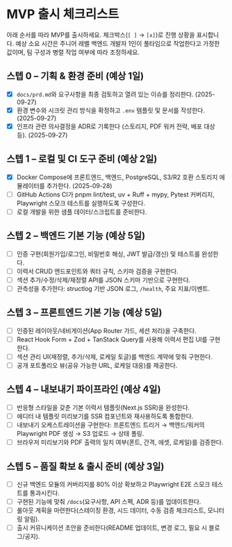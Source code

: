 # MVP 출시 체크리스트

아래 순서를 따라 MVP를 출시하세요. 체크박스(`[ ]` → `[x]`)로 진행 상황을 표시합니다. 예상 소요 시간은 주니어 레벨 백엔드 개발자 1인이 풀타임으로 작업한다고 가정한 값이며, 팀 구성과 병렬 작업 여부에 따라 조정하세요.

## 스텝 0 – 기획 & 환경 준비 (예상 1일)

- [x] `docs/prd.md`와 요구사항을 최종 검토하고 열려 있는 이슈를 정리한다. (2025-09-27)
- [x] 환경 변수와 시크릿 관리 방식을 확정하고 `.env` 템플릿 및 문서를 작성한다. (2025-09-27)
- [x] 인프라 관련 의사결정을 ADR로 기록한다 (스토리지, PDF 워커 전략, 배포 대상 등). (2025-09-27)

## 스텝 1 – 로컬 및 CI 도구 준비 (예상 2일)

- [x] Docker Compose에 프론트엔드, 백엔드, PostgreSQL, S3/R2 호환 스토리지 에뮬레이터를 추가한다. (2025-09-28)
- [ ] GitHub Actions CI가 pnpm lint/test, uv + Ruff + mypy, Pytest 커버리지, Playwright 스모크 테스트를 실행하도록 구성한다.
- [ ] 로컬 개발을 위한 샘플 데이터/스크립트를 준비한다.

## 스텝 2 – 백엔드 기본 기능 (예상 5일)

- [ ] 인증 구현(회원가입/로그인, 비밀번호 해싱, JWT 발급/갱신) 및 테스트를 완성한다.
- [ ] 이력서 CRUD 엔드포인트와 쿼터 규칙, 스키마 검증을 구현한다.
- [ ] 섹션 추가/수정/삭제/재정렬 API를 JSON 스키마 기반으로 구현한다.
- [ ] 관측성을 추가한다: structlog 기반 JSON 로그, `/health`, 주요 지표/이벤트.

## 스텝 3 – 프론트엔드 기본 기능 (예상 5일)

- [ ] 인증된 레이아웃/네비게이션(App Router 가드, 세션 처리)을 구축한다.
- [ ] React Hook Form + Zod + TanStack Query를 사용해 이력서 편집 UI를 구현한다.
- [ ] 섹션 관리 UI(재정렬, 추가/삭제, 로케일 토글)를 백엔드 계약에 맞춰 구현한다.
- [ ] 공개 포트폴리오 뷰(공유 가능한 URL, 로케일 대응)를 제공한다.

## 스텝 4 – 내보내기 파이프라인 (예상 4일)

- [ ] 반응형 스타일을 갖춘 기본 이력서 템플릿(Next.js SSR)을 완성한다.
- [ ] 에디터 내 템플릿 미리보기를 SSR 컴포넌트와 재사용하도록 통합한다.
- [ ] 내보내기 오케스트레이션을 구현한다: 프론트엔드 트리거 → 백엔드/워커의 Playwright PDF 생성 → S3 업로드 → 상태 폴링.
- [ ] 브라우저 미리보기와 PDF 출력의 일치 여부(폰트, 간격, 에셋, 로케일)를 검증한다.

## 스텝 5 – 품질 확보 & 출시 준비 (예상 3일)

- [ ] 신규 백엔드 모듈의 커버리지를 80% 이상 확보하고 Playwright E2E 스모크 테스트를 통과시킨다.
- [ ] 구현된 기능에 맞춰 `/docs`(요구사항, API 스펙, ADR 등)를 업데이트한다.
- [ ] 롤아웃 계획을 마련한다(스테이징 환경, 시드 데이터, 수동 검증 체크리스트, 모니터링 알림).
- [ ] 출시 커뮤니케이션 초안을 준비한다(README 업데이트, 변경 로그, 필요 시 블로그/공지).
